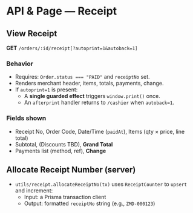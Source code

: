 # API & Page — Receipt

## View Receipt

**GET** `/orders/:id/receipt[?autoprint=1&autoback=1]`

### Behavior

- Requires: `Order.status === "PAID"` and `receiptNo` set.
- Renders merchant header, items, totals, payments, change.
- If `autoprint=1` is present:
  - A **single guarded effect** triggers `window.print()` once.
  - An `afterprint` handler returns to `/cashier` when `autoback=1`.

### Fields shown

- Receipt No, Order Code, Date/Time (`paidAt`), Items (qty × price, line total)
- Subtotal, (Discounts TBD), **Grand Total**
- Payments list (method, ref), **Change**

## Allocate Receipt Number (server)

- `utils/receipt.allocateReceiptNo(tx)` uses `ReceiptCounter` to `upsert` and increment:
  - Input: a Prisma transaction client
  - Output: formatted `receiptNo` string (e.g., `ZMD-000123`)

